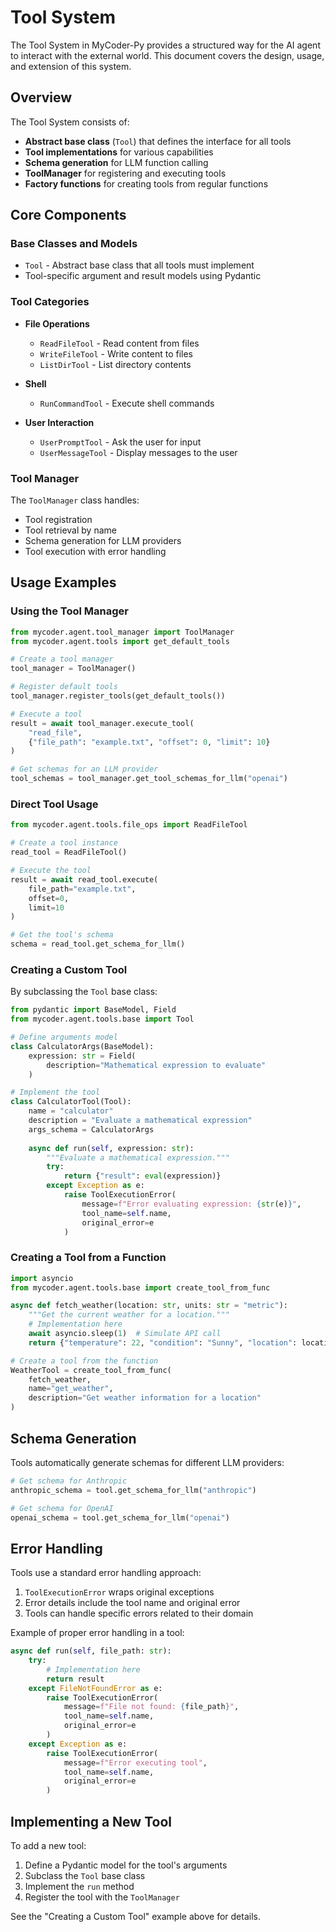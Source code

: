 # Tool System

The Tool System in MyCoder-Py provides a structured way for the AI agent to interact with the external world. This document covers the design, usage, and extension of this system.

## Overview

The Tool System consists of:

- **Abstract base class** (`Tool`) that defines the interface for all tools
- **Tool implementations** for various capabilities
- **Schema generation** for LLM function calling
- **ToolManager** for registering and executing tools
- **Factory functions** for creating tools from regular functions

## Core Components

### Base Classes and Models

- `Tool` - Abstract base class that all tools must implement
- Tool-specific argument and result models using Pydantic

### Tool Categories

- **File Operations**
  - `ReadFileTool` - Read content from files
  - `WriteFileTool` - Write content to files
  - `ListDirTool` - List directory contents

- **Shell**
  - `RunCommandTool` - Execute shell commands

- **User Interaction**
  - `UserPromptTool` - Ask the user for input
  - `UserMessageTool` - Display messages to the user

### Tool Manager

The `ToolManager` class handles:
- Tool registration
- Tool retrieval by name
- Schema generation for LLM providers
- Tool execution with error handling

## Usage Examples

### Using the Tool Manager

```python
from mycoder.agent.tool_manager import ToolManager
from mycoder.agent.tools import get_default_tools

# Create a tool manager
tool_manager = ToolManager()

# Register default tools
tool_manager.register_tools(get_default_tools())

# Execute a tool
result = await tool_manager.execute_tool(
    "read_file", 
    {"file_path": "example.txt", "offset": 0, "limit": 10}
)

# Get schemas for an LLM provider
tool_schemas = tool_manager.get_tool_schemas_for_llm("openai")
```

### Direct Tool Usage

```python
from mycoder.agent.tools.file_ops import ReadFileTool

# Create a tool instance
read_tool = ReadFileTool()

# Execute the tool
result = await read_tool.execute(
    file_path="example.txt",
    offset=0,
    limit=10
)

# Get the tool's schema
schema = read_tool.get_schema_for_llm()
```

### Creating a Custom Tool

By subclassing the `Tool` base class:

```python
from pydantic import BaseModel, Field
from mycoder.agent.tools.base import Tool

# Define arguments model
class CalculatorArgs(BaseModel):
    expression: str = Field(
        description="Mathematical expression to evaluate"
    )

# Implement the tool
class CalculatorTool(Tool):
    name = "calculator"
    description = "Evaluate a mathematical expression"
    args_schema = CalculatorArgs
    
    async def run(self, expression: str):
        """Evaluate a mathematical expression."""
        try:
            return {"result": eval(expression)}
        except Exception as e:
            raise ToolExecutionError(
                message=f"Error evaluating expression: {str(e)}",
                tool_name=self.name,
                original_error=e
            )
```

### Creating a Tool from a Function

```python
import asyncio
from mycoder.agent.tools.base import create_tool_from_func

async def fetch_weather(location: str, units: str = "metric"):
    """Get the current weather for a location."""
    # Implementation here
    await asyncio.sleep(1)  # Simulate API call
    return {"temperature": 22, "condition": "Sunny", "location": location}

# Create a tool from the function
WeatherTool = create_tool_from_func(
    fetch_weather,
    name="get_weather",
    description="Get weather information for a location"
)
```

## Schema Generation

Tools automatically generate schemas for different LLM providers:

```python
# Get schema for Anthropic
anthropic_schema = tool.get_schema_for_llm("anthropic")

# Get schema for OpenAI
openai_schema = tool.get_schema_for_llm("openai")
```

## Error Handling

Tools use a standard error handling approach:

1. `ToolExecutionError` wraps original exceptions
2. Error details include the tool name and original error
3. Tools can handle specific errors related to their domain

Example of proper error handling in a tool:

```python
async def run(self, file_path: str):
    try:
        # Implementation here
        return result
    except FileNotFoundError as e:
        raise ToolExecutionError(
            message=f"File not found: {file_path}",
            tool_name=self.name,
            original_error=e
        )
    except Exception as e:
        raise ToolExecutionError(
            message=f"Error executing tool",
            tool_name=self.name,
            original_error=e
        )
```

## Implementing a New Tool

To add a new tool:

1. Define a Pydantic model for the tool's arguments
2. Subclass the `Tool` base class
3. Implement the `run` method
4. Register the tool with the `ToolManager`

See the "Creating a Custom Tool" example above for details. 